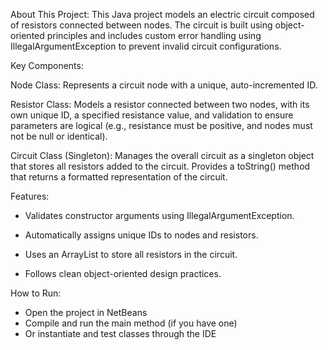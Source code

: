 About This Project:
This Java project models an electric circuit composed of resistors connected between nodes. The circuit is built using object-oriented principles and includes custom error handling using IllegalArgumentException to prevent invalid circuit configurations.

Key Components:

Node Class: Represents a circuit node with a unique, auto-incremented ID.

Resistor Class: Models a resistor connected between two nodes, with its own unique ID, a specified resistance value, and validation to ensure parameters are logical (e.g., resistance must be positive, and nodes must not be null or identical).

Circuit Class (Singleton): Manages the overall circuit as a singleton object that stores all resistors added to the circuit. Provides a toString() method that returns a formatted representation of the circuit.

Features:

- Validates constructor arguments using IllegalArgumentException.

- Automatically assigns unique IDs to nodes and resistors.

- Uses an ArrayList to store all resistors in the circuit.

- Follows clean object-oriented design practices.

How to Run:
- Open the project in NetBeans
- Compile and run the main method (if you have one)
- Or instantiate and test classes through the IDE
